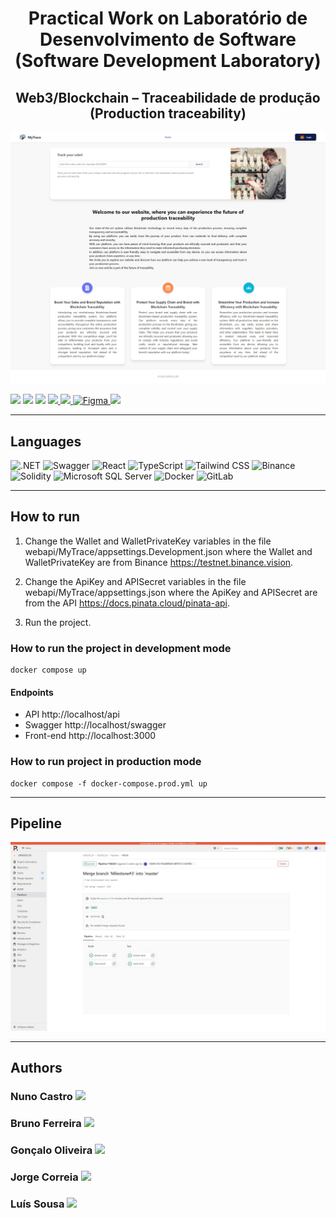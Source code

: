 <h1 align="center">Practical Work on Laboratório de Desenvolvimento de Software (Software Development Laboratory)</h1>
<h2 align="center">Web3/Blockchain – Traceabilidade de produção (Production traceability)</h2>

<img src="https://github.com/nunofbcastro-ESTG-IPP/LDS_2022_2023/blob/main/images/MyTrace.png?raw=true"/>

<p>
  <img src="http://img.shields.io/static/v1?style=for-the-badge&label=School%20year&message=2022/2023&color=sucess"/>
  <img src="http://img.shields.io/static/v1?style=for-the-badge&label=Discipline&message=LDS&color=sucess"/>
  <img src="http://img.shields.io/static/v1?style=for-the-badge&label=Grade&message=17&color=sucess"/>
  <a href="https://github.com/nunofbcastro-ESTG-IPP/LDS_2022_2023/tree/main/Documenta%C3%A7%C3%A3o/Enunciado" target="_blank">
    <img src="https://img.shields.io/badge/-Utterance-grey?style=for-the-badge"/>
  </a>
  <a href="https://github.com/nunofbcastro-ESTG-IPP/LDS_2022_2023/tree/main/Documenta%C3%A7%C3%A3o/Relat%C3%B3rio%20de%20projeto" target="_blank">
    <img src="https://img.shields.io/badge/-Report-grey?style=for-the-badge"/>
  </a>
  <a href="https://www.figma.com/file/mpd1GtTeCONk8l4bhU4Bo3/LDS-2022%2F2023?node-id=192%3A2131&t=wNMVrqOXZAhWajbC-0" target="_blank">
    <img src="https://img.shields.io/static/v1?style=for-the-badge&amp;message=Figma&amp;color=grey&amp;logo=Figma&amp;logoColor=FFFFFF&amp;label=" alt="Figma">
  </a>
  <a href="https://gitlab.estg.ipp.pt/LDS2223_03/lds2223_03" target="_blank">
    <img src="https://img.shields.io/badge/-Original%20repository-grey?style=for-the-badge"/>
  </a>
</p>

---

<h2>Languages</h2>
<p align="left"> 
  <img src="https://img.shields.io/static/v1?style=for-the-badge&amp;message=.NET&amp;color=512BD4&amp;logo=.NET&amp;logoColor=FFFFFF&amp;label=" alt=".NET">
  <img src="https://img.shields.io/static/v1?style=for-the-badge&amp;message=Swagger&amp;color=222222&amp;logo=Swagger&amp;logoColor=85EA2D&amp;label=" alt="Swagger">
  <img src="https://img.shields.io/static/v1?style=for-the-badge&amp;message=React&amp;color=222222&amp;logo=React&amp;logoColor=61DAFB&amp;label=" alt="React">
  <img src="https://img.shields.io/static/v1?style=for-the-badge&amp;message=TypeScript&amp;color=3178C6&amp;logo=TypeScript&amp;logoColor=FFFFFF&amp;label=" alt="TypeScript">
  <img src="https://img.shields.io/static/v1?style=for-the-badge&amp;message=Tailwind+CSS&amp;color=222222&amp;logo=Tailwind+CSS&amp;logoColor=06B6D4&amp;label=" alt="Tailwind CSS">
  <img src="https://img.shields.io/static/v1?style=for-the-badge&amp;message=Binance&amp;color=222222&amp;logo=Binance&amp;logoColor=F0B90B&amp;label=" alt="Binance">
  <img src="https://img.shields.io/static/v1?style=for-the-badge&amp;message=Solidity&amp;color=363636&amp;logo=Solidity&amp;logoColor=FFFFFF&amp;label=" alt="Solidity">
  <img src="https://img.shields.io/static/v1?style=for-the-badge&amp;message=Microsoft+SQL+Server&amp;color=CC2927&amp;logo=Microsoft+SQL+Server&amp;logoColor=FFFFFF&amp;label=" alt="Microsoft SQL Server">
  <img src="https://img.shields.io/static/v1?style=for-the-badge&amp;message=Docker&amp;color=2496ED&amp;logo=Docker&amp;logoColor=FFFFFF&amp;label=" alt="Docker">
  <img src="https://img.shields.io/static/v1?style=for-the-badge&amp;message=GitLab&amp;color=FC6D26&amp;logo=GitLab&amp;logoColor=FFFFFF&amp;label=" alt="GitLab">
</p>

---

<h2>How to run</h2>

1. Change the Wallet and WalletPrivateKey variables in the file webapi/MyTrace/appsettings.Development.json where the Wallet and WalletPrivateKey are from Binance https://testnet.binance.vision.

2. Change the ApiKey and APISecret variables in the file webapi/MyTrace/appsettings.json where the ApiKey and APISecret are from the API https://docs.pinata.cloud/pinata-api.

3. Run the project.

<h3>How to run the project in development mode</h3>

```
docker compose up
```

<h4>Endpoints</h4>

- API http://localhost/api
- Swagger http://localhost/swagger
- Front-end http://localhost:3000

<h3>How to run project in production mode</h3>

```
docker compose -f docker-compose.prod.yml up
```

---

<h2>Pipeline</h2>


<img src="https://github.com/nunofbcastro-ESTG-IPP/LDS_2022_2023/blob/main/images/Pipeline.png?raw=true"/>

---

<h2>Authors</h2>

<h3>
  Nuno Castro
  <a href="https://github.com/nunofbcastro?tab=followers">
    <img src="https://img.shields.io/github/followers/nunofbcastro.svg?style=for-the-badge&label=Follow" height="20"/>
  </a>
</h3>

<h3>
  Bruno Ferreira
  <a href="https://github.com/brunoferreira0106?tab=followers">
    <img src="https://img.shields.io/github/followers/brunoferreira0106.svg?style=for-the-badge&label=Follow" height="20"/>
  </a>
</h3>

<h3>
  Gonçalo Oliveira
  <a href="https://github.com/oliveira1712?tab=followers">
    <img src="https://img.shields.io/github/followers/oliveira1712.svg?style=for-the-badge&label=Follow" height="20"/>
  </a>
</h3>

<h3>
  Jorge Correia
  <a href="https://github.com/JorgeMFC?tab=followers">
    <img src="https://img.shields.io/github/followers/JorgeMFC.svg?style=for-the-badge&label=Follow" height="20"/>
  </a>
</h3>

<h3>
  Luís Sousa
  <a href="https://github.com/luisousa14?tab=followers">
    <img src="https://img.shields.io/github/followers/luisousa14.svg?style=for-the-badge&label=Follow" height="20"/>
  </a>
</h3>

